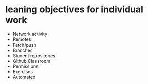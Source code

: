 # leaning objectives for individual work

* Network activity
* Remotes
* Fetch/push
* Branches
* Student repositories
* Github Classroom
* Permissions
* Exercises
* Automated 

